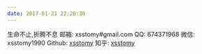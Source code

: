 ```yaml
---
date: 2017-01-21 22:20:38
---
```

生命不止,折腾不息
邮箱: xsstomy#gmail.com
QQ: 674371968
微信: xsstomy1990
Github: [xsstomy](https://github.com/xsstomy)
知乎: [xsstomy](https://www.zhihu.com/people/xsstomy/activities)

